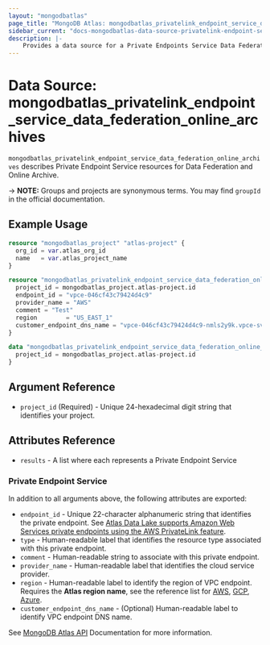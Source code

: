 ```yaml
---
layout: "mongodbatlas"
page_title: "MongoDB Atlas: mongodbatlas_privatelink_endpoint_service_data_federation_online_archives"
sidebar_current: "docs-mongodbatlas-data-source-privatelink-endpoint-service-data-federation-online-archives"
description: |-
    Provides a data source for a Private Endpoints Service Data Federation Online Archive.
---
```


# Data Source: mongodbatlas_privatelink_endpoint_service_data_federation_online_archives

`mongodbatlas_privatelink_endpoint_service_data_federation_online_archives` describes Private Endpoint Service resources for Data Federation and Online Archive.

-> **NOTE:** Groups and projects are synonymous terms. You may find `groupId` in the official documentation.

## Example Usage

```terraform
resource "mongodbatlas_project" "atlas-project" {
  org_id = var.atlas_org_id
  name   = var.atlas_project_name
}

resource "mongodbatlas_privatelink_endpoint_service_data_federation_online_archive" "test" {
  project_id = mongodbatlas_project.atlas-project.id
  endpoint_id = "vpce-046cf43c79424d4c9"
  provider_name = "AWS"
  comment = "Test"
  region        = "US_EAST_1"
  customer_endpoint_dns_name = "vpce-046cf43c79424d4c9-nmls2y9k.vpce-svc-0824460b72e1a420e.us-east-1.vpce.amazonaws.com"
}

data "mongodbatlas_privatelink_endpoint_service_data_federation_online_archives" "test_data_source" {
  project_id = mongodbatlas_project.atlas-project.id
}
```


## Argument Reference

* `project_id` (Required) - Unique 24-hexadecimal digit string that identifies your project. 

## Attributes Reference
* `results` - A list where each represents a Private Endpoint Service


### Private Endpoint Service 
In addition to all arguments above, the following attributes are exported:

* `endpoint_id` - Unique 22-character alphanumeric string that identifies the private endpoint. See [Atlas Data Lake supports Amazon Web Services private endpoints using the AWS PrivateLink feature](https://www.mongodb.com/docs/atlas/reference/api-resources-spec/#tag/Data-Federation/operation/createDataFederationPrivateEndpoint:~:text=Atlas%20Data%20Lake%20supports%20Amazon%20Web%20Services%20private%20endpoints%20using%20the%20AWS%20PrivateLink%20feature).
* `type` - Human-readable label that identifies the resource type associated with this private endpoint.
* `comment` - Human-readable string to associate with this private endpoint.
* `provider_name` - Human-readable label that identifies the cloud service provider. 
* `region` -  Human-readable label to identify the region of VPC endpoint.  Requires the **Atlas region name**, see the reference list for [AWS](https://docs.atlas.mongodb.com/reference/amazon-aws/), [GCP](https://docs.atlas.mongodb.com/reference/google-gcp/), [Azure](https://docs.atlas.mongodb.com/reference/microsoft-azure/).
* `customer_endpoint_dns_name` - (Optional) Human-readable label to identify VPC endpoint DNS name.

See [MongoDB Atlas API](https://www.mongodb.com/docs/atlas/reference/api-resources-spec/#tag/Data-Federation/operation/createDataFederationPrivateEndpoint) Documentation for more information.

